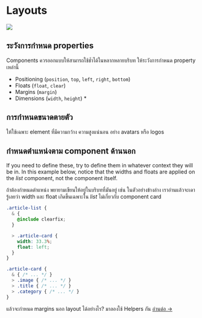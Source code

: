# Layouts

![](images/layouts.png)

## ระวังการกำหนด properties

Components ควรออกแบบให้สามารถใช้ช้ำได้ในหลากหลายบริบท ให้ระวังการกำหนด property เหล่านี้

  * Positioning (`position`, `top`, `left`, `right`, `bottom`)
  * Floats (`float`, `clear`)
  * Margins (`margin`)
  * Dimensions (`width`, `height`) *

## การกำหนดขนาดตายตัว

ให้ใช้เฉพาะ element ที่มีความกว้าง ความสูงแน่นอน อย่าง avatars หรือ logos

## กำหนดตำแหน่งตาม component ด้านนอก

If you need to define these, try to define them in whatever context they will be in. In this example below, notice that the widths and floats are applied on the *list* component, not the component itself.

ถ้าต้องกำหนดตำแหน่ง พยายามเขียนให้อยู่ในบริบทที่มันอยู่ เช่น ในตัวอย่างข้างล่าง เราอ่านแล้วจะเดารู้เลยว่า width และ float เกิดขึ้นเฉพาะใน *list* ไม่เกี่ยวกับ component card

  ```css
  .article-list {
    & {
      @include clearfix;
    }

    > .article-card {
      width: 33.3%;
      float: left;
    }
  }

  .article-card {
    & { /* ... */ }
    > .image { /* ... */ }
    > .title { /* ... */ }
    > .category { /* ... */ }
  }
  ```

แล้วจะกำหนด margins นอก layout ได้อย่างไร? มาลองใช้ Helpers กัน
[อ่านต่อ →](helpers.md)
<!-- {p:.pull-box} -->
